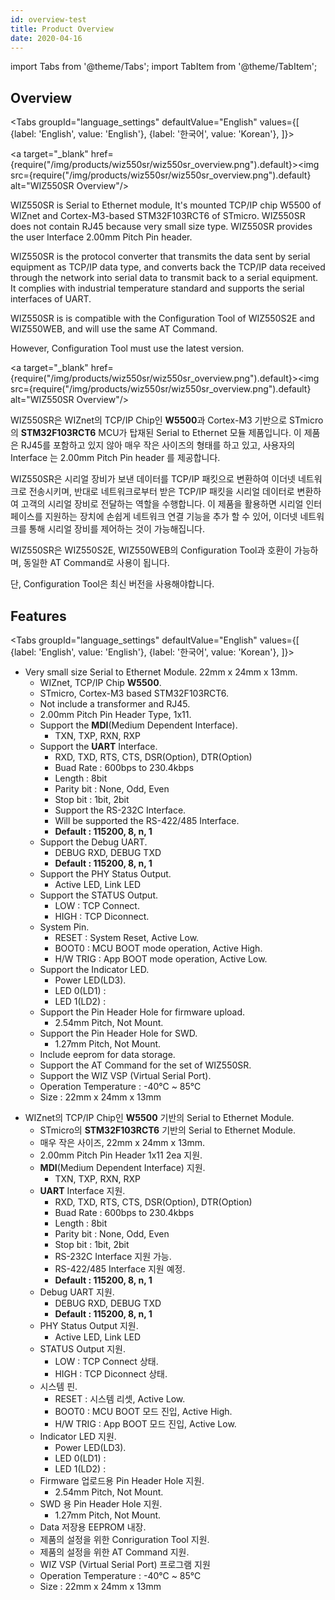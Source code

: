```yaml
---
id: overview-test
title: Product Overview
date: 2020-04-16
---
```


import Tabs from '@theme/Tabs';
import TabItem from '@theme/TabItem';

## Overview

<Tabs
  groupId="language_settings"
  defaultValue="English"
  values={[
    {label: 'English', value: 'English'},
    {label: '한국어', value: 'Korean'},
  ]}>
<TabItem value="English">


<a target="_blank" href={require("/img/products/wiz550sr/wiz550sr_overview.png").default}><img src={require("/img/products/wiz550sr/wiz550sr_overview.png").default} alt="WIZ550SR Overview"/></a>

WIZ550SR is Serial to Ethernet module, It's mounted TCP/IP chip W5500 of
WIZnet and Cortex-M3-based STM32F103RCT6 of STmicro. WIZ550SR does not
contain RJ45 because very small size type. WIZ550SR provides the user
Interface 2.00mm Pitch Pin header.

WIZ550SR is the protocol converter that transmits the data sent by
serial equipment as TCP/IP data type, and converts back the TCP/IP data
received through the network into serial data to transmit back to a
serial equipment. It complies with industrial temperature standard and
supports the serial interfaces of UART.

WIZ550SR is is compatible with the Configuration Tool of WIZ550S2E and
WIZ550WEB, and will use the same AT Command.

However, Configuration Tool must use the latest version.
</TabItem>
<TabItem value="Korean">

<a target="_blank" href={require("/img/products/wiz550sr/wiz550sr_overview.png").default}><img src={require("/img/products/wiz550sr/wiz550sr_overview.png").default} alt="WIZ550SR Overview"/></a>

WIZ550SR은 WIZnet의 TCP/IP Chip인 **W5500**과 Cortex-M3 기반으로 STmicro의
**STM32F103RCT6** MCU가 탑재된 Serial to Ethernet 모듈 제품입니다. 이 제품은 RJ45를 포함하고
있지 않아 매우 작은 사이즈의 형태를 하고 있고, 사용자의 Interface 는 2.00mm Pitch Pin header 를
제공합니다.

WIZ550SR은 시리얼 장비가 보낸 데이터를 TCP/IP 패킷으로 변환하여 이더넷 네트워크로 전송시키며, 반대로 네트워크로부터
받은 TCP/IP 패킷을 시리얼 데이터로 변환하여 고객의 시리얼 장비로 전달하는 역할을 수행합니다. 이 제품을 활용하면 시리얼
인터페이스를 지원하는 장치에 손쉽게 네트워크 연결 기능을 추가 할 수 있어, 이더넷 네트워크를 통해 시리얼 장비를 제어하는 것이
가능해집니다.

WIZ550SR은 WIZ550S2E, WIZ550WEB의 Configuration Tool과 호환이 가능하며, 동일한 AT
Command로 사용이 됩니다.

단, Configuration Tool은 최신 버전을 사용해야합니다.
</TabItem>

</Tabs>

## Features

<Tabs
  groupId="language_settings"
  defaultValue="English"
  values={[
    {label: 'English', value: 'English'},
    {label: '한국어', value: 'Korean'},
  ]}>
<TabItem value="English">

- Very small size Serial to Ethernet Module. 22mm x 24mm x 13mm.
  - WIZnet, TCP/IP Chip **W5500**.
  - STmicro, Cortex-M3 based STM32F103RCT6.
  - Not include a transformer and RJ45.
  - 2.00mm Pitch Pin Header Type, 1x11.
  - Support the **MDI**(Medium Dependent Interface).
      - TXN, TXP, RXN, RXP
  - Support the **UART** Interface.
      - RXD, TXD, RTS, CTS, DSR(Option), DTR(Option)
      - Buad Rate : 600bps to 230.4kbps
      - Length : 8bit
      - Parity bit : None, Odd, Even
      - Stop bit : 1bit, 2bit
      - Support the RS-232C Interface.
      - Will be supported the RS-422/485 Interface.
      - **Default : 115200, 8, n, 1**
  - Support the Debug UART.
      - DEBUG RXD, DEBUG TXD
      - **Default : 115200, 8, n, 1**
  - Support the PHY Status Output.
      - Active LED, Link LED
  - Support the STATUS Output.
      - LOW : TCP Connect.
      - HIGH : TCP Diconnect.
  - System Pin.
      - RESET : System Reset, Active Low.
      - BOOT0 : MCU BOOT mode operation, Active High.
      - H/W TRIG : App BOOT mode operation, Active Low.
  - Support the Indicator LED.
      - Power LED(LD3).
      - LED 0(LD1) : 
      - LED 1(LD2) : 
  - Support the Pin Header Hole for firmware upload.
      - 2.54mm Pitch, Not Mount.
  - Support the Pin Header Hole for SWD.
      - 1.27mm Pitch, Not Mount.
  - Include eeprom for data storage.
  - Support the AT Command for the set of WIZ550SR.
  - Support the WIZ VSP (Virtual Serial Port).
  - Operation Temperature : -40℃ \~ 85℃
  - Size : 22mm x 24mm x 13mm

</TabItem>
<TabItem value="Korean">

- WIZnet의 TCP/IP Chip인 **W5500** 기반의 Serial to Ethernet Module.
  - STmicro의 **STM32F103RCT6** 기반의 Serial to Ethernet Module.
  - 매우 작은 사이즈, 22mm x 24mm x 13mm.
  - 2.00mm Pitch Pin Header 1x11 2ea 지원.
  - **MDI**(Medium Dependent Interface) 지원.
      - TXN, TXP, RXN, RXP
  - **UART** Interface 지원.
      - RXD, TXD, RTS, CTS, DSR(Option), DTR(Option)
      - Buad Rate : 600bps to 230.4kbps
      - Length : 8bit
      - Parity bit : None, Odd, Even
      - Stop bit : 1bit, 2bit
      - RS-232C Interface 지원 가능.
      - RS-422/485 Interface 지원 예정.
      - **Default : 115200, 8, n, 1**
  - Debug UART 지원.
      - DEBUG RXD, DEBUG TXD
      - **Default : 115200, 8, n, 1**
  - PHY Status Output 지원.
      - Active LED, Link LED
  - STATUS Output 지원.
      - LOW : TCP Connect 상태.
      - HIGH : TCP Diconnect 상태.
  - 시스템 핀.
      - RESET : 시스템 리셋, Active Low.
      - BOOT0 : MCU BOOT 모드 진입, Active High.
      - H/W TRIG : App BOOT 모드 진입, Active Low.
  - Indicator LED 지원.
      - Power LED(LD3).
      - LED 0(LD1) : 
      - LED 1(LD2) : 
  - Firmware 업로드용 Pin Header Hole 지원.
      - 2.54mm Pitch, Not Mount.
  - SWD 용 Pin Header Hole 지원.
      - 1.27mm Pitch, Not Mount.
  - Data 저장용 EEPROM 내장.
  - 제품의 설정을 위한 Conriguration Tool 지원.
  - 제품의 설정을 위한 AT Command 지원.
  - WIZ VSP (Virtual Serial Port) 프로그램 지원
  - Operation Temperature : -40℃ \~ 85℃
  - Size : 22mm x 24mm x 13mm

</TabItem>

</Tabs>